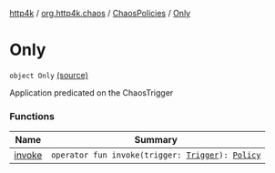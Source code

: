 [http4k](../../../index.md) / [org.http4k.chaos](../../index.md) / [ChaosPolicies](../index.md) / [Only](./index.md)

# Only

`object Only` [(source)](https://github.com/http4k/http4k/blob/master/http4k-testing-chaos/src/main/kotlin/org/http4k/chaos/ChaosPolicies.kt#L55)

Application predicated on the ChaosTrigger

### Functions

| Name | Summary |
|---|---|
| [invoke](invoke.md) | `operator fun invoke(trigger: `[`Trigger`](../../-trigger.md)`): `[`Policy`](../../-policy.md) |

